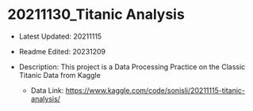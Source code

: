 # 20211130_Titanic Analysis

- Latest Updated: 20211115
- Readme Edited: 20231209

- Description: This project is a Data Processing Practice on the Classic Titanic Data from Kaggle
	- Data Link: https://www.kaggle.com/code/sonisli/20211115-titanic-analysis/

